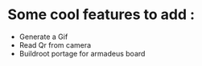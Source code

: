 # Some cool features to add :

- Generate a Gif 
- Read Qr from camera
- Buildroot portage for armadeus board
